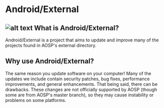 Android/External
================
![alt text](https://avatars0.githubusercontent.com/u/20034680?v=3&s=200 "Android/External") 
What is Android/External?
-------------------------
Android/External is a project that aims to update and improve many of the projects found in AOSP's external directory.

Why use Android/External?
-------------------------
The same reason you update software on your computer! Many of the updates we include contain security patches, bug fixes, performance improvements, and general enhancements. That being said, there can be drawbacks. These changes are not officially supported by AOSP (though some are from AOSP's master branch), so they may cause instability or problems on some platforms.

